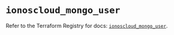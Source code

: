 # `ionoscloud_mongo_user`

Refer to the Terraform Registry for docs: [`ionoscloud_mongo_user`](https://registry.terraform.io/providers/ionos-cloud/ionoscloud/6.5.5/docs/resources/mongo_user).
